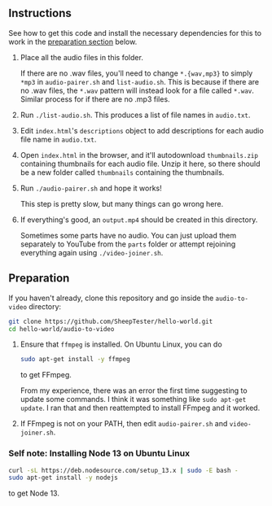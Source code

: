 ## Instructions

See how to get this code and install the necessary dependencies for this to work in the [preparation section](#preparation) below.

1. Place all the audio files in this folder.

    If there are no .wav files, you'll need to change `*.{wav,mp3}` to simply `*mp3` in `audio-pairer.sh` and `list-audio.sh`. This is because if there are no .wav files, the `*.wav` pattern will instead look for a file called `*.wav`. Similar process for if there are no .mp3 files.

5. Run `./list-audio.sh`. This produces a list of file names in `audio.txt`.

6. Edit `index.html`'s `descriptions` object to add descriptions for each audio file name in `audio.txt`.

7. Open `index.html` in the browser, and it'll autodownload `thumbnails.zip` containing thumbnails for each audio file. Unzip it here, so there should be a new folder called `thumbnails` containing the thumbnails.

10. Run `./audio-pairer.sh` and hope it works!

    This step is pretty slow, but many things can go wrong here.

11. If everything's good, an `output.mp4` should be created in this directory.

    Sometimes some parts have no audio. You can just upload them separately to YouTube from the `parts` folder or attempt rejoining everything again using `./video-joiner.sh`.

## Preparation

If you haven't already, clone this repository and go inside the `audio-to-video` directory:

```sh
git clone https://github.com/SheepTester/hello-world.git
cd hello-world/audio-to-video
```

1. Ensure that `ffmpeg` is installed. On Ubuntu Linux, you can do

    ```sh
    sudo apt-get install -y ffmpeg
    ```

    to get FFmpeg.
    
    From my experience, there was an error the first time suggesting to update some commands. I think it was something like `sudo apt-get update`. I ran that and then reattempted to install FFmpeg and it worked.

2. If FFmpeg is not on your PATH, then edit `audio-pairer.sh` and `video-joiner.sh`.

### Self note: Installing Node 13 on Ubuntu Linux

```sh
curl -sL https://deb.nodesource.com/setup_13.x | sudo -E bash -
sudo apt-get install -y nodejs
```

to get Node 13.


